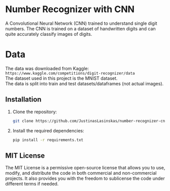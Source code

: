 # Number Recognizer with CNN

A Convolutional Neural Network (CNN) trained to understand single digit numbers. The CNN is trained on a dataset of handwritten digits and can quite accurately classify images of digits.

# Data

The data was downloaded from Kaggle: `https://www.kaggle.com/competitions/digit-recognizer/data`  
The dataset used in this project is the MNIST dataset.  
The data is split into train and test datasets/dataframes (not actual images).

## Installation

1. Clone the repository:

   ```bash
   git clone https://github.com/JustinasLasinskas/number-recognizer-cnn.git
   ```

2. Install the required dependencies:

   ```bash
   pip install -r requirements.txt
   ```

## MIT License

The MIT License is a permissive open-source license that allows you to use, modify, and distribute the code in both commercial and non-commercial projects. It also provides you with the freedom to sublicense the code under different terms if needed.
